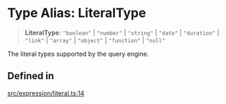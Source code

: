 # Type Alias: LiteralType

> **LiteralType**: `"boolean"` \| `"number"` \| `"string"` \| `"date"` \| `"duration"` \| `"link"` \| `"array"` \| `"object"` \| `"function"` \| `"null"`

The literal types supported by the query engine.

## Defined in

[src/expression/literal.ts:14](https://github.com/blacksmithgu/datacore/blob/7b0c019def7e079c43dc5dbea32d9f610e95285b/src/expression/literal.ts#L14)
